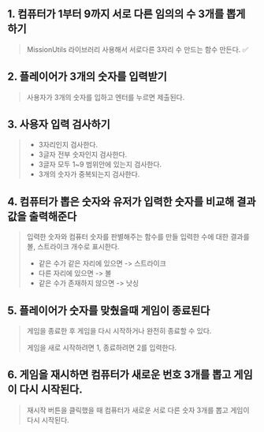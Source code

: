 ## 1. 컴퓨터가 1부터 9까지 서로 다른 임의의 수 3개를 뽑게 하기

> MissionUtils 라이브러리 사용해서 서로다른 3자리 수 만드는 함수 만든다. ✅

## 2. 플레이어가 3개의 숫자를 입력받기

> 사용자가 3개의 숫자를 입하고 엔터를 누르면 제출된다.

## 3. 사용자 입력 검사하기

> -   3자리인지 검사한다.
> -   3글자 전부 숫자인지 검사한다.
> -   3글자 모두 1~9 범위안에 있는지 검사한다.
> -   3개의 숫자가 중복되는지 검사한다.

## 4. 컴퓨터가 뽑은 숫자와 유저가 입력한 숫자를 비교해 결과 값을 출력해준다

> 입력한 숫자와 컴퓨터 숫자를 판별해주는 함수를 만들 입력한 수에 대한 결과를 볼, 스트라이크 개수로 표시한다.
>
> -   같은 수가 같은 자리에 있으면 -> 스트라이크
> -   다른 자리에 있으면 -> 볼
> -   같은 수가 존재하지 않으면 -> 낫싱

## 5. 플레이어가 숫자를 맞췄을때 게임이 종료된다

> 게임을 종료한 후 게임을 다시 시작하거나 완전히 종료할 수 있다.
>
> 게임을 새로 시작하려면 1, 종료하려면 2를 입력한다.

## 6. 게임을 재시하면 컴퓨터가 새로운 번호 3개를 뽑고 게임이 다시 시작된다.

> 재시작 버튼을 클릭했을 때 컴퓨터가 새로운 서로 다른 숫자 3개를 뽑고 게임이 다시 시작된다.
